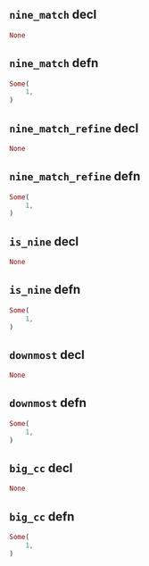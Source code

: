 ## `nine_match` decl

```rust
None
```

## `nine_match` defn

```rust
Some(
    1,
)
```

## `nine_match_refine` decl

```rust
None
```

## `nine_match_refine` defn

```rust
Some(
    1,
)
```

## `is_nine` decl

```rust
None
```

## `is_nine` defn

```rust
Some(
    1,
)
```

## `downmost` decl

```rust
None
```

## `downmost` defn

```rust
Some(
    1,
)
```

## `big_cc` decl

```rust
None
```

## `big_cc` defn

```rust
Some(
    1,
)
```
